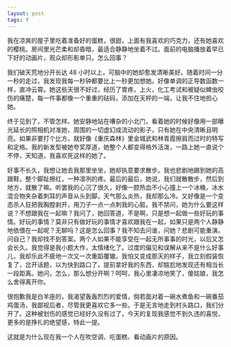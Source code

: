```yaml
---
layout: post
tags: Y
---
```


我在凉爽的屋子里吃着准备好的蛋糕，很甜，上面有我喜欢的巧克力，还有她喜欢的樱桃。房间里光芒柔和却昏暗，最适合静静地坐着不过。面前的电脑播放着早已下好的动画片，观众却形影单只。怎么回事？

我们破天荒地分开长达 48 小时以上，可脑中的她却愈发清晰美好。随着时间一分一秒的走过，我发现我每一秒钟都要比上一秒更加想她。好像单调的正导数函数一样，直冲云霄。她这些天很不好过，经历了胃疼，上火，化工考试和被疑似蜱虫咬伤的痛楚，每一件事都像一个重重的砝码，添加在天枰的一端，让我不住地担心她。

终于见到了，不管怎样。她安静地站在嘈杂的小北门，看着她的时候好像用一部曝光延长的照相机对准她，周围的一切虚幻成流动的影子，只有她在中央清晰且明亮。如果非要打个比方，就好像《重庆森林》里金城武和林青霞擦肩而过时的特写和定格。我的新发型被她夸奖厚道，她整个人都变得格外活泼，一路上她一直说个不停，天知道，我喜欢死这样的她了。

好事不长久，我想让她去我那里坐坐，她却执意要求散步。我也悲剧地踢到她的高跟鞋，整个脚趾擦红，一种凛冽的疼。最后的最后，她说，我们就散散步，然后到地方，就散了嘛。听罢我的心沉了很久，好像一腔热血不小心撞上一个冰桶，冰水混合物夹杂着刺耳的声音从头到脚，天气那么炎热，我却那么冷。又好像是一个变态杀人狂把我胸膛剥开，用刀子一点一点刺我的心脏。我不禁问，她为什么要这样说？不想跟我在一起嘛？我问了，她回答道，不是啊，只是想一起做一些好玩的事情。好玩的事情？莫非只有做好玩的事情才喜欢跟我在一起，如果只是两个人静静地依偎在一起呢？无聊吗？这是怎么回事？我不知去问谁，问她？悲剧可能重演。问自己？我却找不到答案。两个人如果不能享受在一起无所事事的时光，以后又怎会长久。我觉得是我小题大作，太情绪化了。过度的偏见和误解从来不是什么好事儿，我却乐此不疲地一次又一次重蹈覆辙。我怕又变成那天的样子，我立刻假装恢复了，岔开话题，以为快到路口了，提前拿好我的东西，却尴尬地发现还有相当长一段距离。她问，怎么，那么想分开啊？呵呵，我心里凄凉地笑了，傻姑娘，我怎么舍得离开你。

很抱歉我是白羊座的，我渴望轰轰烈烈的爱情，倘若面对着一碗水煮鱼和一碗番茄鸡蛋汤，我鄙视后者，尽管我更喜欢它多一些。于是无言地走到村头路口，我们分开了。这种被划伤的感觉已经好久没有过了，今天的复现我感觉不到久违的喜悦，更多的是挣扎的绝望感，特此一提。

这就是为什么现在我一个人在吹空调、吃蛋糕、看动画片的原因。
